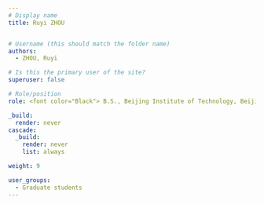 ```yaml
---
# Display name
title: Ruyi ZHOU


# Username (this should match the folder name)
authors:
  - ZHOU, Ruyi

# Is this the primary user of the site?
superuser: false

# Role/position
role: <font color="Black"> B.S., Beijing Institute of Technology, Beijing, China <br/> E-mail rzhouaw at connect.ust.hk</font>

_build:
  render: never
cascade:
  _build:
    render: never
    list: always

weight: 9

user_groups:
  - Graduate students
---
```

